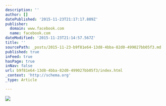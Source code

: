 ```yaml
---
description: ''
author: []
datePublished: '2015-11-23T21:17:17.809Z'
publisher:
  domain: www.facebook.com
  name: facebook.com
dateModified: '2015-11-23T21:14:57.567Z'
title: ''
sourcePath: _posts/2015-11-23-b9f81e64-13d8-4bba-82d0-499027bb05f3.md
published: true
inFeed: true
hasPage: true
inNav: false
url: b9f81e64-13d8-4bba-82d0-499027bb05f3/index.html
_context: 'http://schema.org'
_type: Article

---
```

![](https://scontent-arn2-1.xx.fbcdn.net/hphotos-xpa1/v/t1.0-9/11223894_10153666986350619_7146923014016485805_n.jpg?oh=26906d8cd47937827b6cd03daf7568f0&oe=56ACDF22)